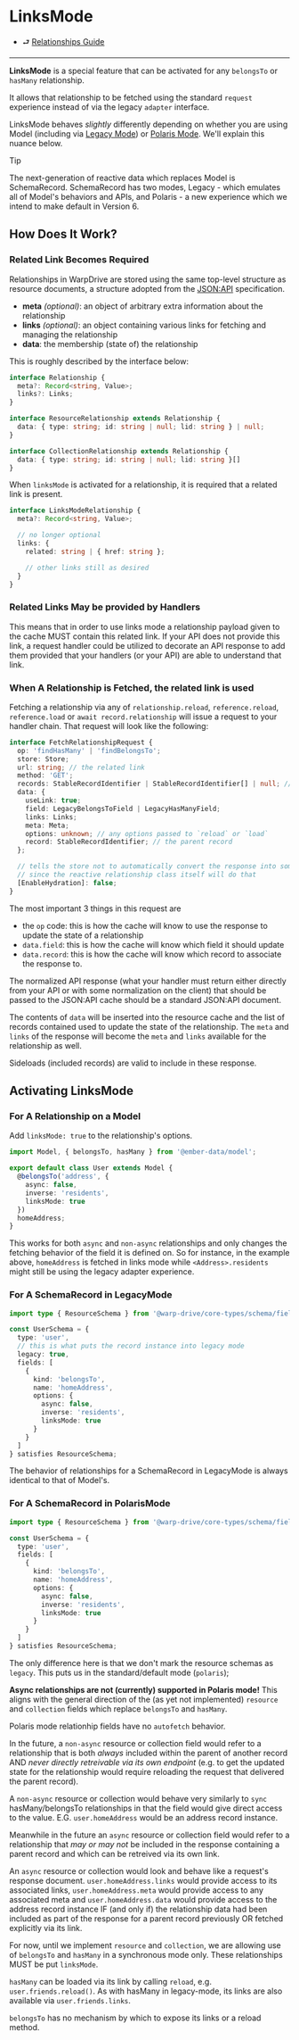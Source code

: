 # LinksMode

- ⮐ [Relationships Guide](../index.md)

---

**LinksMode** is a special feature that can be activated for any `belongsTo` or `hasMany` relationship.

It allows that relationship to be fetched using the standard `request` experience instead of via the legacy `adapter` interface.

LinksMode behaves *slightly* differently depending on whether
you are using Model (including via [Legacy Mode](../../reactive-data/legacy/overview.md)) or [Polaris Mode](../../reactive-data/polaris/overview.md). We'll explain this nuance below.

> [!TIP]
> The next-generation of reactive data which replaces Model is SchemaRecord.
> SchemaRecord has two modes, Legacy - which emulates all of Model's
> behaviors and APIs, and Polaris - a new experience which we intend
> to make default in Version 6.

## How Does It Work?

### Related Link Becomes Required

Relationships in WarpDrive are stored using the same top-level structure as resource documents, a structure
adopted from the [JSON:API](https://jsonapi.org) specification.

- **meta** *(optional)*: an object of arbitrary extra information about the relationship
- **links** *(optional)*: an object containing various links for fetching and managing the relationship
- **data**: the membership (state of) the relationship

This is roughly described by the interface below:

```ts
interface Relationship {
  meta?: Record<string, Value>;
  links?: Links;
}

interface ResourceRelationship extends Relationship {
  data: { type: string; id: string | null; lid: string } | null;
}

interface CollectionRelationship extends Relationship {
  data: { type: string; id: string | null; lid: string }[]
}
```

When `linksMode` is activated for a relationship, it is required that a related link is present.

```ts
interface LinksModeRelationship {
  meta?: Record<string, Value>;

  // no longer optional
  links: {
    related: string | { href: string };

    // other links still as desired
  }
}
```

### Related Links May be provided by Handlers

This means that in order to use links mode a relationship payload given to the cache MUST contain this related link. If your API does not provide this link, a request handler could be utilized to decorate an API response to add them provided that your handlers (or your API) are able to understand that link.

### When A Relationship is Fetched, the related link is used

Fetching a relationship via any of `relationship.reload`, `reference.reload`, `reference.load` or `await record.relationship` will issue a request to your handler chain. That request will look like the following:

```ts
interface FetchRelationshipRequest {
  op: 'findHasMany' | 'findBelongsTo';
  store: Store;
  url: string; // the related link
  method: 'GET';
  records: StableRecordIdentifier | StableRecordIdentifier[] | null; // the current membership of the relationship
  data: {
    useLink: true;
    field: LegacyBelongsToField | LegacyHasManyField;
    links: Links;
    meta: Meta;
    options: unknown; // any options passed to `reload` or `load`
    record: StableRecordIdentifier; // the parent record
  };

  // tells the store not to automatically convert the response into something reactive
  // since the reactive relationship class itself will do that
  [EnableHydration]: false; 
}
```

The most important 3 things in this request are

- the `op` code: this is how the cache will know to use the response to update the state of a relationship
- `data.field`: this is how the cache will know which field it should update
- `data.record`: this is how the cache will know which record to associate the response to.

The normalized API response (what your handler must return either directly from your API or with some normalization on the client) that should be passed to the JSON:API cache should be a standard JSON:API document.

The contents of `data` will be inserted into the resource cache and the list of records contained used to update the state of the relationship. The `meta` and `links` of the response will become the `meta` and `links` available for the
relationship as well.

Sideloads (included records) are valid to include in these response.

## Activating LinksMode

### For A Relationship on a Model

Add `linksMode: true` to the relationship's options.

```ts
import Model, { belongsTo, hasMany } from '@ember-data/model';

export default class User extends Model {
  @belongsTo('address', {
    async: false,
    inverse: 'residents',
    linksMode: true
  })
  homeAddress;
}
```

This works for both `async` and `non-async` relationships and only changes the fetching behavior of the field it is defined on. So for instance, in the example above, `homeAddress` is fetched in links mode while `<Address>.residents` might still be using the legacy adapter experience.

### For A SchemaRecord in LegacyMode

```ts
import type { ResourceSchema } from '@warp-drive/core-types/schema/fields';

const UserSchema = {
  type: 'user',
  // this is what puts the record instance into legacy mode
  legacy: true,
  fields: [
    {
      kind: 'belongsTo',
      name: 'homeAddress',
      options: {
        async: false,
        inverse: 'residents',
        linksMode: true
      }
    }
  ]
} satisfies ResourceSchema;
```

The behavior of relationships for a SchemaRecord in LegacyMode is always identical to that of Model's.

### For A SchemaRecord in PolarisMode

```ts
import type { ResourceSchema } from '@warp-drive/core-types/schema/fields';

const UserSchema = {
  type: 'user',
  fields: [
    {
      kind: 'belongsTo',
      name: 'homeAddress',
      options: {
        async: false,
        inverse: 'residents',
        linksMode: true
      }
    }
  ]
} satisfies ResourceSchema;
```

The only difference here is that we don't mark the resource schemas as `legacy`. This puts us in the standard/default mode (`polaris`);

**Async relationships are not (currently) supported in Polaris mode!** This aligns with the general direction of 
the (as yet not implemented) `resource` and `collection` fields which replace `belongsTo` and `hasMany`.

Polaris mode relationhip fields have no `autofetch` behavior.

In the future, a `non-async` resource or collection field would refer to a relationship that is both *always*
included within the parent of another record AND *never directly retreivable via its own endpoint* (e.g. to get
the updated state for the relationship would require reloading the request that delivered the parent record).

A `non-async` resource or collection would behave very similarly to `sync` hasMany/belongsTo relationships in that
the field would give direct access to the value. E.G. `user.homeAddress` would be an address record instance.

Meanwhile in the future an `async` resource or collection field would refer to a relationship that *may or may not*
be included in the response containing a parent record and which can be retreived via its own link.

An `async` resource or collection would look and behave like a request's response document. `user.homeAddress.links`
would provide access to its associated links, `user.homeAddress.meta` would provide access to any associated meta and
`user.homeAddress.data` would provide access to the address record instance IF (and only if) the relationship data had been included as part of the response for a parent record previously OR fetched explicitly via its link.

For now, until we implement `resource` and `collection`, we are allowing use of `belongsTo` and `hasMany` in a synchronous mode only. These relationships MUST be put `linksMode`.

`hasMany` can be loaded via its link by calling `reload`, e.g. `user.friends.reload()`. As with hasMany in legacy-mode, its links are also available via `user.friends.links`.

`belongsTo` has no mechanism by which to expose its links or a reload method.

